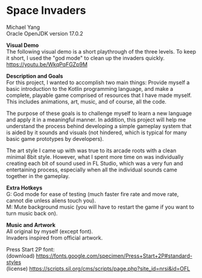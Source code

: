# Space Invaders
Michael Yang  
Oracle OpenJDK version 17.0.2  

**Visual Demo**  
The following visual demo is a short playthrough of the three levels. To keep it short, I used the "god mode"
to clean up the invaders quickly.
https://youtu.be/WkqPqFGZp9M

**Description and Goals**  
For this project, I wanted to accomplish two main things: Provide myself a basic introduction to the Kotlin
programming language, and make a complete, playable game comprised of resources that I have made myself.
This includes animations, art, music, and of course, all the code.

The purpose of these goals is to challenge myself to learn a new language and apply it in a meaningful manner.
In addition, this project will help me understand the process behind developing a simple gameplay system that
is aided by it sounds and visuals (not hindered, which is typical for many basic game prototypes by developers).

The art style I came up with was true to its arcade roots with a clean minimal 8bit style. However, what I spent
more time on was individually creating each bit of sound used in FL Studio, which was a very fun and entertaining
process, especially when all the individual sounds came together in the gameplay.

**Extra Hotkeys**  
G: God mode for ease of testing (much faster fire rate and move rate, cannot die unless aliens touch you).   
M: Mute background music (you will have to restart the game if you want to turn music back on). 
  
**Music and Artwork**  
All original by myself (except font).  
Invaders inspired from official artwork.  

Press Start 2P font:  
(download) https://fonts.google.com/specimen/Press+Start+2P#standard-styles  
(license) https://scripts.sil.org/cms/scripts/page.php?site_id=nrsi&id=OFL  
